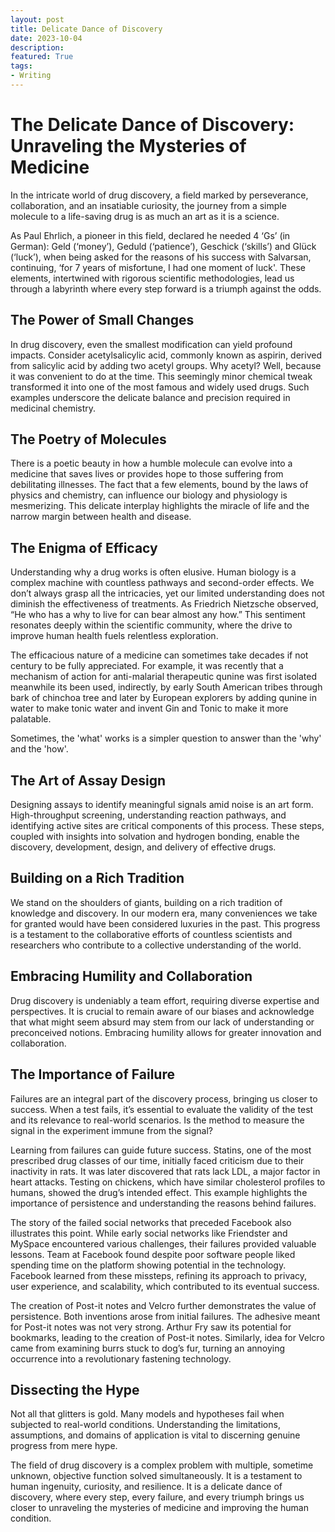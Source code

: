 ```yaml
---
layout: post
title: Delicate Dance of Discovery
date: 2023-10-04
description: 
featured: True
tags:
- Writing
---
```


# The Delicate Dance of Discovery: Unraveling the Mysteries of Medicine

In the intricate world of drug discovery, a field marked by perseverance, collaboration, and an insatiable curiosity, the journey from a simple molecule to a life-saving drug is as much an art as it is a science. 

As Paul Ehrlich, a pioneer in this field, declared he needed 4 ‘Gs’ (in German): Geld (‘money’), Geduld (‘patience’), Geschick (‘skills’) and Glück (‘luck’), when being asked for the reasons of his success with Salvarsan, continuing, ‘for 7 years of misfortune, I had one moment of luck'. These elements, intertwined with rigorous scientific methodologies, lead us through a labyrinth where every step forward is a triumph against the odds.

## The Power of Small Changes

In drug discovery, even the smallest modification can yield profound impacts. Consider acetylsalicylic acid, commonly known as aspirin, derived from salicylic acid by adding two acetyl groups. Why acetyl? Well, because it was convenient to do at the time. This seemingly minor chemical tweak transformed it into one of the most famous and widely used drugs. Such examples underscore the delicate balance and precision required in medicinal chemistry.

## The Poetry of Molecules

There is a poetic beauty in how a humble molecule can evolve into a medicine that saves lives or provides hope to those suffering from debilitating illnesses. The fact that a few elements, bound by the laws of physics and chemistry, can influence our biology and physiology is mesmerizing. This delicate interplay highlights the miracle of life and the narrow margin between health and disease.

## The Enigma of Efficacy

Understanding why a drug works is often elusive. Human biology is a complex machine with countless pathways and second-order effects. We don’t always grasp all the intricacies, yet our limited understanding does not diminish the effectiveness of treatments. As Friedrich Nietzsche observed, “He who has a why to live for can bear almost any how.” This sentiment resonates deeply within the scientific community, where the drive to improve human health fuels relentless exploration.

The efficacious nature of a medicine can sometimes take decades if not century to be fully appreciated. For example, it was recently that a mechanism of action for anti-malarial therapeutic qunine was first isolated meanwhile its been used, indirectly, by early South American tribes through bark of chinchoa tree and later by European explorers by adding qunine in water to make tonic water and invent Gin and Tonic to make it more palatable. 

Sometimes, the 'what' works is a simpler question to answer than the 'why' and the 'how'. 

## The Art of Assay Design

Designing assays to identify meaningful signals amid noise is an art form. High-throughput screening, understanding reaction pathways, and identifying active sites are critical components of this process. These steps, coupled with insights into solvation and hydrogen bonding, enable the discovery, development, design, and delivery of effective drugs.


## Building on a Rich Tradition

We stand on the shoulders of giants, building on a rich tradition of knowledge and discovery. In our modern era, many conveniences we take for granted would have been considered luxuries in the past. This progress is a testament to the collaborative efforts of countless scientists and researchers who contribute to a collective understanding of the world.

## Embracing Humility and Collaboration

Drug discovery is undeniably a team effort, requiring diverse expertise and perspectives. It is crucial to remain aware of our biases and acknowledge that what might seem absurd may stem from our lack of understanding or preconceived notions. Embracing humility allows for greater innovation and collaboration.

## The Importance of Failure

Failures are an integral part of the discovery process, bringing us closer to success. When a test fails, it’s essential to evaluate the validity of the test and its relevance to real-world scenarios. Is the method to measure the signal in the experiment immune from the signal?

Learning from failures can guide future success. Statins, one of the most prescribed drug classes of our time, initially faced criticism due to their inactivity in rats. It was later discovered that rats lack LDL, a major factor in heart attacks. Testing on chickens, which have similar cholesterol profiles to humans, showed the drug’s intended effect. This example highlights the importance of persistence and understanding the reasons behind failures.

The story of the failed social networks that preceded Facebook also illustrates this point. While early social networks like Friendster and MySpace encountered various challenges, their failures provided valuable lessons. Team at Facebook found despite poor software people liked spending time on the platform showing potential in the technology. Facebook learned from these missteps, refining its approach to privacy, user experience, and scalability, which contributed to its eventual success. 

The creation of Post-it notes and Velcro further demonstrates the value of persistence. Both inventions arose from initial failures. The adhesive meant for Post-it notes was not very strong. Arthur Fry saw its potential for bookmarks, leading to the creation of Post-it notes. Similarly, idea for Velcro came from examining burrs stuck to dog’s fur, turning an annoying occurrence into a revolutionary fastening technology.

## Dissecting the Hype

Not all that glitters is gold. Many models and hypotheses fail when subjected to real-world conditions. Understanding the limitations, assumptions, and domains of application is vital to discerning genuine progress from mere hype.

The field of drug discovery is a complex problem with multiple, sometime unknown, objective function solved simultaneously. It is a testament to human ingenuity, curiosity, and resilience. It is a delicate dance of discovery, where every step, every failure, and every triumph brings us closer to unraveling the mysteries of medicine and improving the human condition.